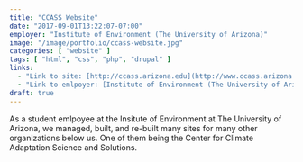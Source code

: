 ```yaml
---
title: "CCASS Website"
date: "2017-09-01T13:22:07-07:00"
employer: "Institute of Environment (The University of Arizona)"
image: "/image/portfolio/ccass-website.jpg"
categories: [ "website" ]
tags: [ "html", "css", "php", "drupal" ]
links:
  - "Link to site: [http://ccass.arizona.edu](http://www.ccass.arizona.edu)"
  - "Link to emlpoyer: [Institute of Environment (The University of Arizona)](http://environment.arizona.edu)"
draft: true
---
```


As a student emlpoyee at the Insitute of Environment at The University of Arizona, we managed, built, and re-built many sites for many other organizations below us. One of them being the Center for Climate Adaptation Science and Solutions.
